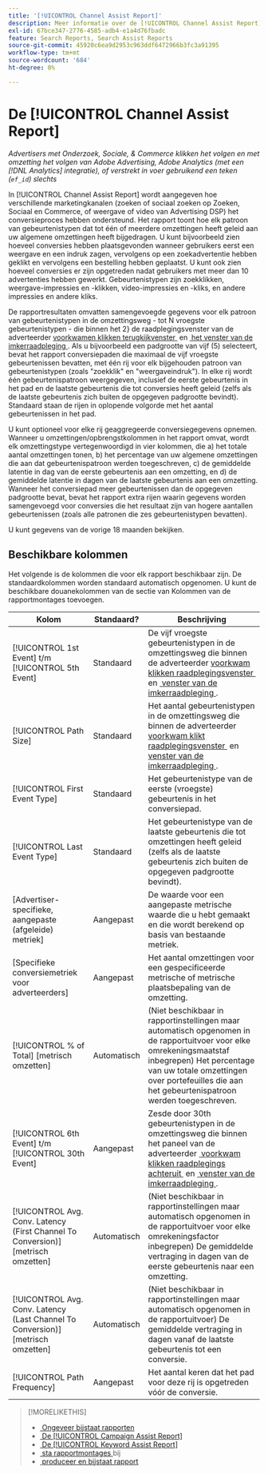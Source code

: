 ```yaml
---
title: '[!UICONTROL Channel Assist Report]'
description: Meer informatie over de [!UICONTROL Channel Assist Report] .
exl-id: 67bce347-2776-4585-adb4-e1a4d76fbadc
feature: Search Reports, Search Assist Reports
source-git-commit: 45920c6ea9d2953c963ddf6472966b3fc3a91395
workflow-type: tm+mt
source-wordcount: '684'
ht-degree: 0%

---
```


# De [!UICONTROL Channel Assist Report]

*Advertisers met Onderzoek, Sociale, &amp; Commerce klikken het volgen en met omzetting het volgen van Adobe Advertising, Adobe Analytics (met een [!DNL Analytics] integratie), of verstrekt in voer gebruikend een teken (`ef_id`) slechts*

In [!UICONTROL Channel Assist Report] wordt aangegeven hoe verschillende marketingkanalen (zoeken of sociaal zoeken op Zoeken, Sociaal en Commerce, of weergave of video van Advertising DSP) het conversieproces hebben ondersteund. Het rapport toont hoe elk patroon van gebeurtenistypen dat tot één of meerdere omzettingen heeft geleid aan uw algemene omzettingen heeft bijgedragen. U kunt bijvoorbeeld zien hoeveel conversies hebben plaatsgevonden wanneer gebruikers eerst een weergave en een indruk zagen, vervolgens op een zoekadvertentie hebben geklikt en vervolgens een bestelling hebben geplaatst. U kunt ook zien hoeveel conversies er zijn opgetreden nadat gebruikers met meer dan 10 advertenties hebben gewerkt. Gebeurtenistypen zijn zoekklikken, weergave-impressies en -klikken, video-impressies en -kliks, en andere impressies en andere kliks. <!-- [DSP metrics may show up as "Other Path Length (<length>)" or empty; we're supposed to fill in more values for DSP at some point.] -->

De rapportresultaten omvatten samengevoegde gegevens voor elk patroon van gebeurtenistypen in de omzettingsweg - tot N vroegste gebeurtenistypen - die binnen het 2&rbrace; de raadplegingsvenster van de adverteerder [&#x200B; voorkwamen klikken terugkijkvenster &#x200B;](/help/search-social-commerce/glossary.md#c-d) en [&#x200B; het venster van de imkerraadpleging &#x200B;](/help/search-social-commerce/glossary.md#i-j). Als u bijvoorbeeld een padgrootte van vijf (5) selecteert, bevat het rapport conversiepaden die maximaal de vijf vroegste gebeurtenissen bevatten, met één rij voor elk bijgehouden patroon van gebeurtenistypen (zoals &quot;zoekklik&quot; en &quot;weergaveindruk&quot;). In elke rij wordt één gebeurtenispatroon weergegeven, inclusief de eerste gebeurtenis in het pad en de laatste gebeurtenis die tot conversies heeft geleid (zelfs als de laatste gebeurtenis zich buiten de opgegeven padgrootte bevindt). Standaard staan de rijen in oplopende volgorde met het aantal gebeurtenissen in het pad.

U kunt optioneel voor elke rij geaggregeerde conversiegegevens opnemen. Wanneer u omzettingen/opbrengstkolommen in het rapport omvat, wordt elk omzettingstype vertegenwoordigd in vier kolommen, die a) het totale aantal omzettingen tonen, b) het percentage van uw algemene omzettingen die aan dat gebeurtenispatroon werden toegeschreven, c) de gemiddelde latentie in dag van de eerste gebeurtenis aan een omzetting, en d) de gemiddelde latentie in dagen van de laatste gebeurtenis aan een omzetting. Wanneer het conversiepad meer gebeurtenissen dan de opgegeven padgrootte bevat, bevat het rapport extra rijen waarin gegevens worden samengevoegd voor conversies die het resultaat zijn van hogere aantallen gebeurtenissen (zoals alle patronen die zes gebeurtenistypen bevatten).

U kunt gegevens van de vorige 18 maanden bekijken.

## Beschikbare kolommen

Het volgende is de kolommen die voor elk rapport beschikbaar zijn. De standaardkolommen worden standaard automatisch opgenomen. U kunt de beschikbare douanekolommen van de sectie van Kolommen van de rapportmontages toevoegen.

| Kolom | Standaard? | Beschrijving |
| ---- | ---- | ---- |
| [!UICONTROL 1st Event] t/m [!UICONTROL 5th Event] | Standaard | De vijf vroegste gebeurtenistypen in de omzettingsweg die binnen de adverteerder [&#x200B; voorkwam klikken raadplegingsvenster &#x200B;](/help/search-social-commerce/glossary.md#c-d) en [&#x200B; venster van de imkerraadpleging &#x200B;](/help/search-social-commerce/glossary.md#i-j). |
| [!UICONTROL Path Size] | Standaard | Het aantal gebeurtenistypen in de omzettingsweg die binnen de adverteerder [&#x200B; voorkwam klikt raadplegingsvenster &#x200B;](/help/search-social-commerce/glossary.md#c-d) en [&#x200B; venster van de imkerraadpleging &#x200B;](/help/search-social-commerce/glossary.md#i-j). |
| [!UICONTROL First Event Type] | Standaard | Het gebeurtenistype van de eerste (vroegste) gebeurtenis in het conversiepad. |
| [!UICONTROL Last Event Type] | Standaard | Het gebeurtenistype van de laatste gebeurtenis die tot omzettingen heeft geleid (zelfs als de laatste gebeurtenis zich buiten de opgegeven padgrootte bevindt). |
| \[Advertiser-specifieke, aangepaste (afgeleide) metriek\] | Aangepast | De waarde voor een aangepaste metrische waarde die u hebt gemaakt en die wordt berekend op basis van bestaande metriek. |
| \[Specifieke conversiemetriek voor adverteerders\] | Aangepast | Het aantal omzettingen voor een gespecificeerde metrische of metrische plaatsbepaling van de omzetting. |
| [!UICONTROL % of Total] \[metrisch omzetten\] | Automatisch | (Niet beschikbaar in rapportinstellingen maar automatisch opgenomen in de rapportuitvoer voor elke omrekeningsmaatstaf inbegrepen) Het percentage van uw totale omzettingen over portefeuilles die aan het gebeurtenispatroon werden toegeschreven. |
| [!UICONTROL 6th Event] t/m [!UICONTROL 30th Event] | Aangepast | Zesde door 30th gebeurtenistypen in de omzettingsweg die binnen het paneel van de adverteerder [&#x200B; voorkwam klikken raadplegings achteruit &#x200B;](/help/search-social-commerce/glossary.md#c-d) en [&#x200B; venster van de imkerraadpleging &#x200B;](/help/search-social-commerce/glossary.md#i-j). |
| [!UICONTROL Avg. Conv. Latency (First Channel To Conversion)] \[metrisch omzetten\] | Automatisch | (Niet beschikbaar in rapportinstellingen maar automatisch opgenomen in de rapportuitvoer voor elke omrekeningsfactor inbegrepen) De gemiddelde vertraging in dagen van de eerste gebeurtenis naar een omzetting. |
| [!UICONTROL Avg. Conv. Latency (Last Channel To Conversion)] \[metrisch omzetten\] | Automatisch | (Niet beschikbaar in rapportinstellingen maar automatisch opgenomen in de rapportuitvoer) De gemiddelde vertraging in dagen vanaf de laatste gebeurtenis tot een conversie. |
| [!UICONTROL Path Frequency] | Aangepast | Het aantal keren dat het pad voor deze rij is opgetreden vóór de conversie. |

>[!MORELIKETHIS]
>
>* [&#x200B; Ongeveer bijstaat rapporten &#x200B;](assist-report-about.md)
>* [&#x200B; De [!UICONTROL Campaign Assist Report]](campaign-assist-report.md)
>* [&#x200B; De [!UICONTROL Keyword Assist Report]](keyword-assist-report.md)
>* [&#x200B; sta rapportmontages &#x200B;](assist-report-settings.md) bij
>* [&#x200B; produceer en bijstaat rapport &#x200B;](assist-report-generate.md)
